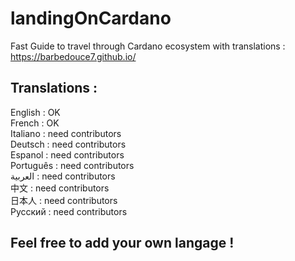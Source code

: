 # landingOnCardano
Fast Guide to travel through Cardano ecosystem with translations : https://barbedouce7.github.io/


## Translations :  
English : OK  
French : OK  
Italiano : need contributors  
Deutsch : need contributors  
Espanol : need contributors  
Português  : need contributors  
العربية : need contributors  
中文  : need contributors  
日本人 : need contributors  
Русский : need contributors  

## Feel free to add your own langage !  
